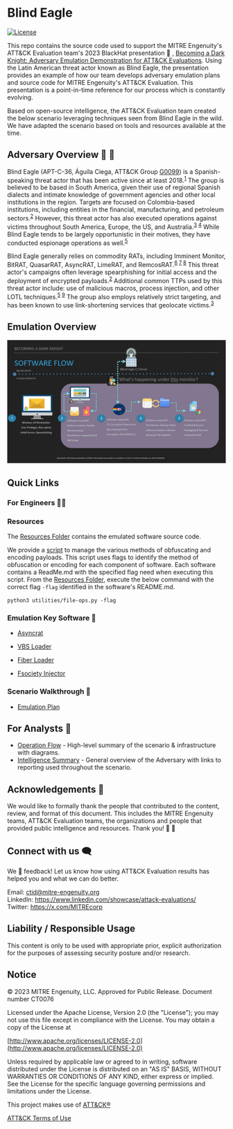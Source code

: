 # Blind Eagle

[![License](https://img.shields.io/badge/License-Apache_2.0-blue.svg)](https://opensource.org/licenses/Apache-2.0)

This repo contains the source code used to support the MITRE Engenuity's ATT&CK Evaluation team's 2023 BlackHat presentation 🎩 , [Becoming a Dark Knight: Adversary Emulation Demonstration for ATT&CK Evaluations](https://www.blackhat.com/us-23/briefings/schedule/#becoming-a-dark-knight-adversary-emulation-demonstration-for-attck-evaluations-33209). Using the Latin American threat actor known as Blind Eagle, the presentation provides an example of how our team develops adversary emulation plans and source code for MITRE Engenuity's ATT&CK Evaluation. This presentation is a point-in-time reference for our process which is constantly evolving.

Based on open-source intelligence, the ATT&CK Evaluation team created the below scenario leveraging techniques seen from Blind Eagle in the wild. We have adapted the scenario based on tools and resources available at the time.

## Adversary Overview 🙈 🦅

Blind Eagle (APT-C-36, Águila Ciega, ATT&CK Group [G0099](https://attack.mitre.org/groups/G0099/)) is a Spanish-speaking threat actor that has been active since at least 2018.<sup>[1]</sup>
The group is believed to be based in South America, given their use of regional Spanish dialects and intimate knowledge of government agencies and other local institutions in the region. Targets are focused on Colombia-based institutions, including entities in the financial, manufacturing, and petroleum sectors.<sup>[2]</sup> However, this threat actor has also executed operations against victims throughout South America, Europe, the US, and Australia.<sup>[3] [4]</sup> While Blind Eagle tends to be largely opportunistic in their motives, they have conducted espionage operations as well.<sup>[5]</sup>

Blind Eagle generally relies on commodity RATs, including Imminent Monitor, BitRAT, QuasarRAT, AsyncRAT, LimeRAT, and RemcosRAT.<sup>[6] [7] [8]</sup> This threat actor's campaigns often leverage spearphishing for initial access and the deployment of encrypted payloads.<sup>[2]</sup>
Additional common TTPs used by this threat actor include: use of malicious macros, process injection, and other LOTL techniques.<sup>[5] [9]</sup> The group also employs relatively strict targeting, and has been known to use link-shortening services that geolocate victims.<sup>[3]</sup>

[1]:https://attack.mitre.org/groups/G0099/
[2]:https://web.archive.org/web/20190625182633/https://ti.360.net/blog/articles/apt-c-36-continuous-attacks-targeting-colombian-government-institutions-and-corporations-en/
[3]:https://www.trendmicro.com/en_us/research/21/i/apt-c-36-updates-its-long-term-spam-campaign-against-south-ameri.html
[4]:https://webcache.googleusercontent.com/search?q=cache:DTTI-wdD7KcJ:blog.la.trendmicro.com/proyecto-rat-una-campana-de-spam-dirigida-a-entidades-colombianas-a-traves-del-servicio-de-correo-electronico-yopmail/&cd=10&hl=en&ct=clnk&gl=us
[5]:https://blogs.blackberry.com/en/2023/02/blind-eagle-apt-c-36-targets-colombia
[6]:https://www.ecucert.gob.ec/wp-content/uploads/2022/03/alerta-APTs-2022-03-23.pdf
[7]:https://lab52.io/blog/apt-c-36-recent-activity-analysis/
[8]:https://research.checkpoint.com/2023/blindeagle-targeting-ecuador-with-sharpened-tools/
[9]:https://blog.scilabs.mx/malware-campaign-attributed-to-apt-c-36-context-and-iocs-update-june-2022/

## Emulation Overview

![Software Flow Diagram](./Operations_Flow/software_flow_diagram.JPG)

## Quick Links

### For Engineers 👩‍💻

### Resources

The [Resources Folder](./Resources/) contains the emulated software source code.

We provide a [script](./Resources/Util/) to manage the various methods of obfuscating and encoding payloads. This script uses flags to identify the method of obfuscation or encoding for each component of software. Each software contains a ReadMe.md with the specified flag need when executing this script. From the [Resources Folder](./Resources/), execute the below command with the correct flag `-flag` identified in the software's README.md.

```shell
python3 utilities/file-ops.py -flag
```

### Emulation Key Software 👾

- [Asyncrat](./Resources/AsyncRAT-C%23/)

- [VBS Loader](./Resources/Loaders/vb_loader/)

- [Fiber Loader](./Resources/Loaders/fiber/)

- [Fsociety Injector](./Resources/Loaders/Efsociety/)

### Scenario Walkthrough 🧭

- [Emulation Plan](./Emulation_Plan/README.md)

## For Analysts 🔎

- [Operation Flow](./Operations_Flow/Operations_Flow.md) - High-level summary of the scenario & infrastructure with diagrams.
- [Intelligence Summary](./Intelligence_Summary/intelligence_summary.md) - General overview of the Adversary with links to reporting used throughout the scenario.

## Acknowledgements 🤩

We would like to formally thank the people that contributed to the content, review, and format of this document. This includes the MITRE Engenuity teams, ATT&CK Evaluation teams, the organizations and people that provided public intelligence and resources. Thank you! 🙌 🥰

## Connect with us 🗨️

We 💖 feedback! Let us know how using ATT&CK Evaluation results has helped you and what we can do better.

Email: <ctid@mitre-engenuity.org><br>
LinkedIn: <https://www.linkedin.com/showcase/attack-evaluations/><br>
Twitter: <https://x.com/MITREcorp><br>

## Liability / Responsible Usage

This content is only to be used with appropriate prior, explicit authorization for the purposes of assessing security posture and/or research.

## Notice

© 2023 MITRE Engenuity, LLC.  Approved for Public Release. Document number CT0076

Licensed under the Apache License, Version 2.0 (the "License"); you may not use this file except in compliance with the License. You may obtain a copy of the License at

[http://www.apache.org/licenses/LICENSE-2.0](http://www.apache.org/licenses/LICENSE-2.0)

Unless required by applicable law or agreed to in writing, software distributed under the License is distributed on an "AS IS" BASIS, WITHOUT WARRANTIES OR CONDITIONS OF ANY KIND, either express or implied. See the License for the specific language governing permissions and limitations under the License.

This project makes use of [ATT&CK®](https://attack.mitre.org/)

[ATT&CK Terms of Use](https://attack.mitre.org/resources/terms-of-use/)
